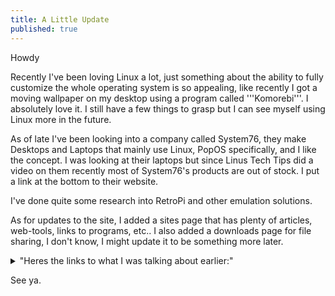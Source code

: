```yaml
---
title: A Little Update
published: true
---
```

Howdy

Recently I've been loving Linux a lot, just something about the ability to fully customize the whole operating system is so appealing, like recently I got a moving wallpaper on my desktop using a program called '''Komorebi'''. I absolutely love it. I still have a few things to grasp but I can see myself using Linux more in the future.

As of late I've been looking into a company called System76, they make Desktops and Laptops that mainly use Linux, PopOS specifically, and I like the concept. I was looking at their laptops but since Linus Tech Tips did a video on them recently most of System76's products are out of stock. I put a link at the bottom to their website.

I've done quite some research into RetroPi and other emulation solutions.

As for updates to the site, I added a sites page that has plenty of articles, web-tools, links to programs, etc.. I also added a downloads page for file sharing, I don't know, I might update it to be something more later.

<details>
  <summary>"Heres the links to what I was talking about earlier:"</summary>
  
* [System76](https://system76.com/)

* [Komorebi](https://github.com/cheesecakeufo/komorebi)

"P.S. I was just testing the Details/Summary Pages addition."
</details>

See ya.
